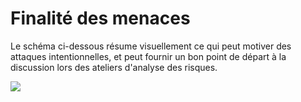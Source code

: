 # Finalité des menaces

Le schéma ci-dessous résume visuellement ce qui peut motiver des attaques intentionnelles,  et peut fournir un bon point de départ à la discussion lors des ateliers d'analyse des risques.

![](assets/2017-12-05.png)



